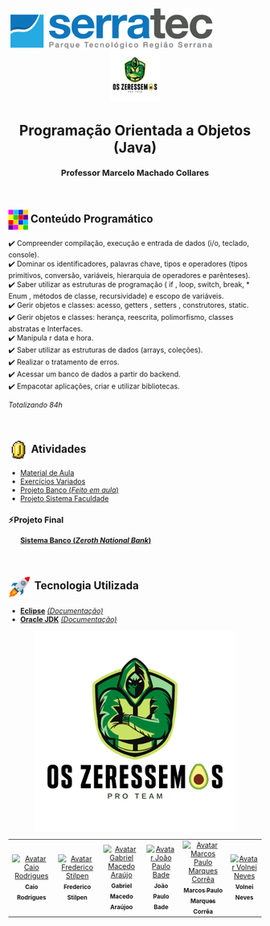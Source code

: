 <p align="center">
   &nbsp;&nbsp;&nbsp;&nbsp;&nbsp;&nbsp;&nbsp;&nbsp;&nbsp;&nbsp;&nbsp;&nbsp;&nbsp;&nbsp;&nbsp;&nbsp;&nbsp;&nbsp;&nbsp;&nbsp;&nbsp;&nbsp;&nbsp;&nbsp;&nbsp;&nbsp;&nbsp;&nbsp;&nbsp;&nbsp;&nbsp;&nbsp;&nbsp;&nbsp;&nbsp;&nbsp;&nbsp;&nbsp;&nbsp;&nbsp;&nbsp;&nbsp;&nbsp;&nbsp;&nbsp;&nbsp;&nbsp;<img height="80px" src="assets/logoSerratec.png" alt="logo serratec"/>&nbsp;&nbsp;&nbsp;&nbsp;&nbsp;&nbsp;&nbsp;&nbsp;&nbsp;&nbsp;&nbsp;&nbsp;&nbsp;&nbsp;&nbsp;&nbsp;&nbsp;&nbsp;&nbsp;&nbsp;&nbsp;&nbsp;&nbsp;&nbsp;<img height="100px" src="assets/osZeressemosProTeam.png" alt="logo serratec"/>
</p>

<h1 align="center">Programação Orientada a Objetos (Java)</h1>
<h3 align="center">Professor Marcelo Machado Collares</h3>

</br>

## <img  height="40px" align="center" src="assets/colorBlock.gif"> Conteúdo Programático

✔️ Compreender compilação, execução e entrada de dados (i/o, teclado, console).</br>
✔️ Dominar os identificadores, palavras chave, tipos e operadores (tipos primitivos, conversão,       variáveis, hierarquia de operadores e parênteses).</br>
✔️ Saber utilizar as estruturas de programação ( if , loop, switch, break, * Enum , métodos de classe, recursividade) e escopo de variáveis.</br>
✔️ Gerir objetos e classes: acesso, getters , setters , construtores, static.</br>
✔️ Gerir objetos e classes: herança, reescrita, polimorfismo, classes abstratas e Interfaces.</br>
✔️ Manipula r data e hora.</br>
✔️ Saber utilizar as estruturas de dados (arrays, coleções).</br>
✔️ Realizar o tratamento de erros.</br>
✔️ Acessar um banco de dados a partir do backend.</br>
✔️ Empacotar aplicações, criar e utilizar bibliotecas.

*Totalizando 84h*

</br>

## <img  height="40px" align="center" src="assets/coin.gif"> Atividades

* [Material de Aula](materialDeAula/)</br>
* [Exercícios Variados](exercicios/)</br>
* [Projeto Banco (*Feito em aula*)](sistemaBancoFeitoEmAula/)
* [Projeto Sistema Faculdade](sistemaFaculdadeFuncionarios/)</br>
 
### ⚡Projeto Final
 &nbsp;&nbsp;&nbsp;&nbsp;&nbsp;&nbsp;[**Sistema Banco (*Zeroth National Bank*)**](sistemaBancoAvaliacao/)

</br>

## <img  height="45px" align="center" src="assets/stockrocketgif.gif"> Tecnologia Utilizada

- [**Eclipse**](https://www.eclipse.org/downloads/)    [*(Documentação)*](https://help.eclipse.org/2021-03/index.jsp)
- [**Oracle JDK**](https://www.oracle.com/br/java/technologies/javase-downloads.html)    [*(Documentação)*](https://docs.oracle.com/en/java/javase/16/)
  
<p align="center">
  <img align="center" height="400px" src="assets/osZeressemosProTeam.png"> 
</p>

<table>
  <tr>
    <td align="center">
      <a href="https://github.com/raiocodrigues">
        <img src="https://avatars.githubusercontent.com/u/82115790?v=4" width="100px;" alt="Avatar Caio Rodrigues"/><br>
        <sub>
          <b>Caio Rodrigues</b>
        </sub>
      </a>
    </td>
    <td align="center">
      <a href="https://github.com/FredericoStilpen">
        <img src="https://avatars.githubusercontent.com/u/82114348?v=4" width="100px;" alt="Avatar Frederico Stilpen"/><br>
        <sub>
          <b>Frederico Stilpen</b>
        </sub>
      </a><br>
    </td>
    <td align="center">
      <a href="https://github.com/M4G1Ck">
        <img src="https://avatars.githubusercontent.com/u/79328112?v=4" width="100px;" alt="Avatar Gabriel Macedo Araújo"/><br>
        <sub>
          <b>Gabriel Macedo Araújoo</b>
        </sub>
      </a><br>
    </td>
    <td align="center">
      <a href="https://github.com/JpBade">
        <img src="https://avatars.githubusercontent.com/u/82114843?v=4" width="100px;" alt="Avatar João Paulo Bade"/><br>
        <sub>
          <b>João Paulo Bade</b>
        </sub>
      </a><br>
    </td>
    <td align="center">
      <a href="https://github.com/marcosbarker">
        <img src="https://avatars.githubusercontent.com/u/57602117?v=4" width="100px;" alt="Avatar Marcos Paulo Marques Corrêa"/><br>
        <sub>
          <b>Marcos Paulo Marques Corrêa</b>
        </sub>
      </a><br>
    </td>
    <td align="center">
      <a href="https://github.com/Volneineves">
        <img src="https://avatars.githubusercontent.com/u/82004090?v=4" width="100px;" alt="Avatar Volnei Neves"/><br>
        <sub>
          <b>Volnei Neves</b>
        </sub>
      </a><br>
    </td>
</table>